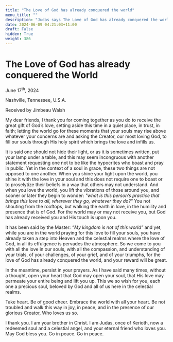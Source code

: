 ```yaml
---
title: "The Love of God has already conquered the world"
menu_title: ""
description: "Judas says The Love of God has already conquered the world"
date: 2024-06-09 04:21:03+11:00
draft: False
hidden: True
weight: 386
---
```

# The Love of God has already conquered the World 

June 17<sup>th</sup>, 2024

Nashville, Tennessee, U.S.A.

Received by Jimbeau Walsh  

My dear friends, I thank you for coming together as you do to receive the great gift of God’s love, setting aside this time in a quiet place, in trust, in faith; letting the world go for these moments that your souls may rise above whatever your concerns are and asking the Creator, our most loving God, to fill our souls through His holy spirit which brings the love and infills us. 
   
It is said one should not hide their light, or as it is sometimes written, put your lamp under a table, and this may seem incongruous with another statement requesting one not to be like the hypocrites who boast and pray in public. Yet in the context of a soul in grace, these two things are not opposed to one another. When you shine your light upon the world, you shine it with the love in your soul and this does not require one to boast or to proselytize their beliefs in a way that others may not understand. And when you love the world, you lift the vibrations of those around you, and sooner or later they begin to wonder: *"what is this person’s practice that brings this love to all, wherever they go, whatever they do?"* You not shouting from the rooftops, but walking the earth in love, in the humility and presence that is of God. For the world may or may not receive you, but God has already received you and His touch is upon you. 
   
It has been said by the Master: *“My kingdom is not of this world”* and yet, while you are in the world praying for this love to fill your souls, you have already taken a step into Heaven and the celestial realms where the love of God, in all its effulgence is pervades the atmosphere. So we come to you with all the love in our souls, with all the compassion, and understanding of your trials, of your challenges, of your grief, and of your triumphs, for the love of God has already conquered the world, and your reward will be great. 
   
In the meantime, persist in your prayers. As I have said many times, without a thought, open your heart that God may open your soul, that His love may permeate your entire being and lift you up. This we so wish for you, each one a precious soul, beloved by God and all of us here in the celestial realms. 
  
Take heart. Be of good cheer. Embrace the world with all your heart. Be not troubled and walk this way in joy, in peace, and in the presence of our glorious Creator, Who loves us so.
     
I thank you. I am your brother in Christ. I am Judas, once of Kerioth, now a redeemed soul and a celestial angel, and your eternal friend who loves you. May God bless you. Go in peace. Go in peace.